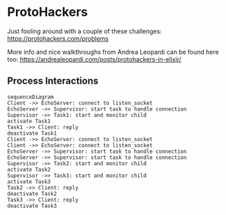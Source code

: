 # ProtoHackers

Just fooling around with a couple of these challenges: https://protohackers.com/problems

More info and nice walkthroughs from Andrea Leopardi can be found here too: https://andrealeopardi.com/posts/protohackers-in-elixir/


## Process Interactions

```mermaid
sequenceDiagram
Client ->> EchoServer: connect to listen_socket
EchoServer ->> Supervisor: start task to handle connection
Supervisor ->> Task1: start and monitor child
activate Task1
Task1 ->> Client: reply
deactivate Task1
Client ->> EchoServer: connect to listen_socket
Client ->> EchoServer: connect to listen_socket
EchoServer ->> Supervisor: start task to handle connection
EchoServer ->> Supervisor: start task to handle connection
Supervisor ->> Task2: start and monitor child
activate Task2
Supervisor ->> Task3: start and monitor child
activate Task3
Task2 ->> Client: reply
deactivate Task2
Task3 ->> Client: reply
deactivate Task3

```
